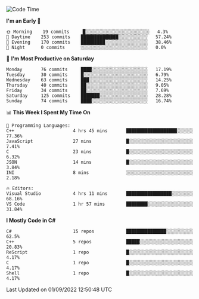 <!--START_SECTION:waka-->
![Code Time](http://img.shields.io/badge/Code%20Time-811%20hrs%203%20mins-blue)

**I'm an Early 🐤** 

```text
🌞 Morning    19 commits     █░░░░░░░░░░░░░░░░░░░░░░░░   4.3% 
🌆 Daytime    253 commits    ██████████████░░░░░░░░░░░   57.24% 
🌃 Evening    170 commits    █████████░░░░░░░░░░░░░░░░   38.46% 
🌙 Night      0 commits      ░░░░░░░░░░░░░░░░░░░░░░░░░   0.0%

```
📅 **I'm Most Productive on Saturday** 

```text
Monday       76 commits     ████░░░░░░░░░░░░░░░░░░░░░   17.19% 
Tuesday      30 commits     █░░░░░░░░░░░░░░░░░░░░░░░░   6.79% 
Wednesday    63 commits     ███░░░░░░░░░░░░░░░░░░░░░░   14.25% 
Thursday     40 commits     ██░░░░░░░░░░░░░░░░░░░░░░░   9.05% 
Friday       34 commits     ██░░░░░░░░░░░░░░░░░░░░░░░   7.69% 
Saturday     125 commits    ███████░░░░░░░░░░░░░░░░░░   28.28% 
Sunday       74 commits     ████░░░░░░░░░░░░░░░░░░░░░   16.74%

```


📊 **This Week I Spent My Time On** 

```text
💬 Programming Languages: 
C++                      4 hrs 45 mins       ███████████████████░░░░░░   77.36% 
JavaScript               27 mins             █░░░░░░░░░░░░░░░░░░░░░░░░   7.41% 
C                        23 mins             █░░░░░░░░░░░░░░░░░░░░░░░░   6.32% 
JSON                     14 mins             █░░░░░░░░░░░░░░░░░░░░░░░░   3.84% 
INI                      8 mins              ░░░░░░░░░░░░░░░░░░░░░░░░░   2.18%

🔥 Editors: 
Visual Studio            4 hrs 11 mins       █████████████████░░░░░░░░   68.16% 
VS Code                  1 hr 57 mins        ████████░░░░░░░░░░░░░░░░░   31.84%

```

**I Mostly Code in C#** 

```text
C#                       15 repos            ███████████████░░░░░░░░░░   62.5% 
C++                      5 repos             █████░░░░░░░░░░░░░░░░░░░░   20.83% 
ReScript                 1 repo              █░░░░░░░░░░░░░░░░░░░░░░░░   4.17% 
C                        1 repo              █░░░░░░░░░░░░░░░░░░░░░░░░   4.17% 
Shell                    1 repo              █░░░░░░░░░░░░░░░░░░░░░░░░   4.17%

```



 Last Updated on 01/09/2022 12:50:48 UTC
<!--END_SECTION:waka-->
